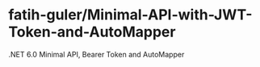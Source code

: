 # fatih-guler/Minimal-API-with-JWT-Token-and-AutoMapper
 .NET 6.0 Minimal API, Bearer Token and AutoMapper
